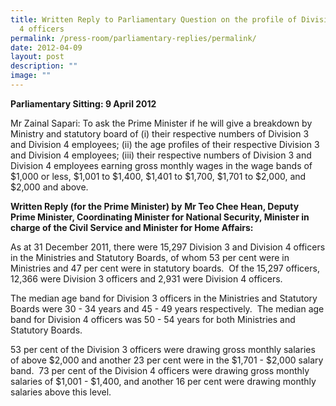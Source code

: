 ```yaml
---
title: Written Reply to Parliamentary Question on the profile of Division 3 and
  4 officers
permalink: /press-room/parliamentary-replies/permalink/
date: 2012-04-09
layout: post
description: ""
image: ""
---
```

**Parliamentary Sitting: 9 April 2012**

Mr Zainal Sapari: To ask the Prime Minister if he will give a breakdown by Ministry and statutory board of (i) their respective numbers of Division 3 and Division 4 employees; (ii) the age profiles of their respective Division 3 and Division 4 employees; (iii) their respective numbers of Division 3 and Division 4 employees earning gross monthly wages in the wage bands of $1,000 or less, $1,001 to $1,400, $1,401 to $1,700, $1,701 to $2,000, and $2,000 and above.

**Written Reply (for the Prime Minister) by** **Mr Teo Chee Hean, Deputy Prime Minister, Coordinating Minister for National Security, Minister in charge of the Civil Service and Minister for Home Affairs:**

As at 31 December 2011, there were 15,297 Division 3 and Division 4 officers in the Ministries and Statutory Boards, of whom 53 per cent were in Ministries and 47 per cent were in statutory boards.  Of the 15,297 officers, 12,366 were Division 3 officers and 2,931 were Division 4 officers.  

The median age band for Division 3 officers in the Ministries and Statutory Boards were 30 - 34 years and 45 - 49 years respectively.  The median age band for Division 4 officers was 50 - 54 years for both Ministries and Statutory Boards.

53 per cent of the Division 3 officers were drawing gross monthly salaries of above $2,000 and another 23 per cent were in the $1,701 - $2,000 salary band.  73 per cent of the Division 4 officers were drawing gross monthly salaries of $1,001 - $1,400, and another 16 per cent were drawing monthly salaries above this level.
